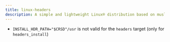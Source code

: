 ```yaml
---
title: linux-headers
description: A simple and lightweight Linux® distribution based on musl libc and toybox
---
```


- `INSTALL_HDR_PATH="$CRSD"/usr` is not valid for the `headers` target (only for `headers_install`)
